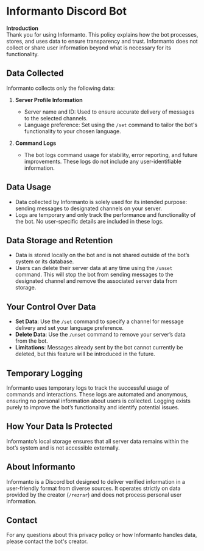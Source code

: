 # **Informanto Discord Bot**  

**Introduction**  
Thank you for using Informanto. This policy explains how the bot processes, stores, and uses data to ensure transparency and trust. Informanto does not collect or share user information beyond what is necessary for its functionality.  

## **Data Collected**  
Informanto collects only the following data:  
1. **Server Profile Information**  
   - Server name and ID: Used to ensure accurate delivery of messages to the selected channels.  
   - Language preference: Set using the `/set` command to tailor the bot's functionality to your chosen language.  

2. **Command Logs**  
   - The bot logs command usage for stability, error reporting, and future improvements. These logs do not include any user-identifiable information.  

## **Data Usage**  
- Data collected by Informanto is solely used for its intended purpose: sending messages to designated channels on your server.  
- Logs are temporary and only track the performance and functionality of the bot. No user-specific details are included in these logs.  

## **Data Storage and Retention**  
- Data is stored locally on the bot and is not shared outside of the bot’s system or its database.  
- Users can delete their server data at any time using the `/unset` command. This will stop the bot from sending messages to the designated channel and remove the associated server data from storage.  

## **Your Control Over Data**  
- **Set Data**: Use the `/set` command to specify a channel for message delivery and set your language preference.  
- **Delete Data**: Use the `/unset` command to remove your server’s data from the bot.  
- **Limitations**: Messages already sent by the bot cannot currently be deleted, but this feature will be introduced in the future.  

## **Temporary Logging**  
Informanto uses temporary logs to track the successful usage of commands and interactions. These logs are automated and anonymous, ensuring no personal information about users is collected. Logging exists purely to improve the bot’s functionality and identify potential issues.  

## **How Your Data Is Protected**  
Informanto’s local storage ensures that all server data remains within the bot’s system and is not accessible externally.  

## **About Informanto**  
Informanto is a Discord bot designed to deliver verified information in a user-friendly format from diverse sources. It operates strictly on data provided by the creator (`/rezrar`) and does not process personal user information.  

## **Contact**  
For any questions about this privacy policy or how Informanto handles data, please contact the bot's creator.  
